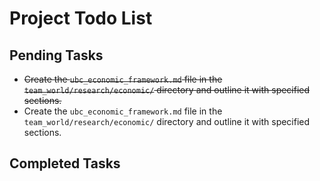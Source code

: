 # Project Todo List

## Pending Tasks
- ~~Create the `ubc_economic_framework.md` file in the `team_world/research/economic/` directory and outline it with specified sections.~~
- Create the `ubc_economic_framework.md` file in the `team_world/research/economic/` directory and outline it with specified sections.

## Completed Tasks
